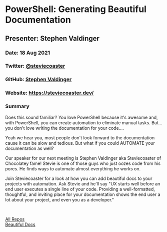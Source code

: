 # PowerShell: Generating Beautiful Documentation

## Presenter: Stephen Valdinger

### Date: 18 Aug 2021

### Twitter: [@steviecoaster](https://twitter.com/steviecoaster)

### GitHub: [Stephen Valdinger](https://github.com/steviecoaster)

### Website: <https://steviecoaster.dev/>

### Summary

Does this sound familiar? You love PowerShell because it's awesome and, with PowerShell, you can create automation to eliminate manual tasks. But... you don't love writing the documentation for your code....

Yeah we hear you, most people don't look forward to the documentation cause it can be slow and tedious. But what if you could AUTOMATE your documentation as well?

Our speaker for our next meeting is Stephen Valdinger aka Steviecoaster of Chocolatey fame! Stevie is one of those guys who just oozes code from his pores. He finds ways to automate almost everything he works on.

Join Steviecoaster for a look at how you can add beautiful docs to your projects with automation. Ask Stevie and he'll say "UX starts well before an end user executes a single line of your code. Providing a well-formatted, thoughtful, and inviting place for your documentation shows the end user a lot about your project, and even you as a developer."

&nbsp;
&nbsp;

[All Repos](https://github.com/steviecoaster?tab=repositories)  
[Beautiful Docs](https://github.com/steviecoaster/BeautifulDocs)  
